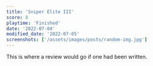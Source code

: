 ```yaml
---
title: 'Sniper Elite III'
score: 8
playtime: 'Finished'
date: '2022-07-04'
modified_date: '2022-07-05'
screenshots: ['/assets/images/posts/random-img.jpg']
---
```


This is where a review would go if one had been written.
